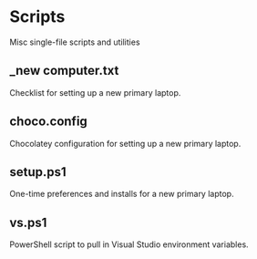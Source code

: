 # Scripts
Misc single-file scripts and utilities

## _new computer.txt
Checklist for setting up a new primary laptop.

## choco.config
Chocolatey configuration for setting up a new primary laptop.

## setup.ps1
One-time preferences and installs for a new primary laptop.

## vs.ps1
PowerShell script to pull in Visual Studio environment variables.
